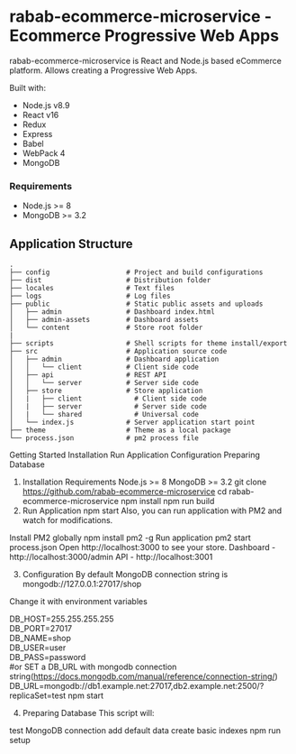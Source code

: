 # rabab-ecommerce-microservice - Ecommerce Progressive Web Apps

rabab-ecommerce-microservice is React and Node.js based eCommerce platform. Allows creating a Progressive Web Apps.

Built with:
* Node.js v8.9
* React v16
* Redux
* Express
* Babel
* WebPack 4
* MongoDB

### Requirements
* Node.js >= 8
* MongoDB >= 3.2

## Application Structure

```
.
├── config                   # Project and build configurations
├── dist                     # Distribution folder
├── locales                  # Text files
├── logs                     # Log files
├── public                   # Static public assets and uploads
│   ├── admin                # Dashboard index.html
│   ├── admin-assets         # Dashboard assets
│   └── content              # Store root folder
|
├── scripts                  # Shell scripts for theme install/export
├── src                      # Application source code
│   ├── admin                # Dashboard application
│   │   └── client           # Client side code
│   ├── api                  # REST API
│   │   └── server           # Server side code
│   ├── store                # Store application
│   |   ├── client             # Client side code
│   |   ├── server             # Server side code
│   |   └── shared             # Universal code
│   └── index.js             # Server application start point
├── theme                    # Theme as a local package
└── process.json             # pm2 process file
```

Getting Started
Installation
Run Application
Configuration
Preparing Database

1. Installation
Requirements
Node.js >= 8
MongoDB >= 3.2
git clone https://github.com/rabab-ecommerce-microservice
cd rabab-ecommerce-microservice
npm install
npm run build
2. Run Application
npm start
Also, you can run application with PM2 and watch for modifications.

Install PM2 globally
npm install pm2 -g
Run application
pm2 start process.json
Open http://localhost:3000 to see your store.
Dashboard - http://localhost:3000/admin
API - http://localhost:3001

3. Configuration
By default MongoDB connection string is mongodb://127.0.0.1:27017/shop

Change it with environment variables

DB_HOST=255.255.255.255 \
DB_PORT=27017 \
DB_NAME=shop \
DB_USER=user \
DB_PASS=password \
#or SET a DB_URL with mongodb connection string(https://docs.mongodb.com/manual/reference/connection-string/)
DB_URL=mongodb://db1.example.net:27017,db2.example.net:2500/?replicaSet=test
npm start

4. Preparing Database
This script will:

test MongoDB connection
add default data
create basic indexes
npm run setup
